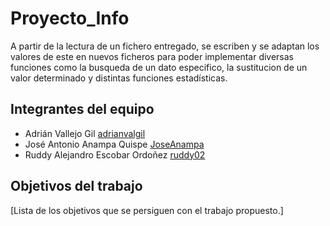 # Proyecto_Info


A partir de la lectura de un fichero entregado, se escriben y se adaptan los valores de este en nuevos 
ficheros para poder implementar diversas funciones como la busqueda de un dato especifico, la sustitucion
de un valor determinado y distintas funciones estadísticas.

## Integrantes del equipo

- Adrián Vallejo Gil [adrianvalgil](https://github.com/AdriUpm)
- José Antonio Anampa Quispe [JoseAnampa](https://github.com/JoseAnampa)
- Ruddy Alejandro Escobar Ordoñez [ruddy02](https://github.com/ruddy02)


## Objetivos del trabajo

[Lista de los objetivos que se persiguen con el trabajo propuesto.]
